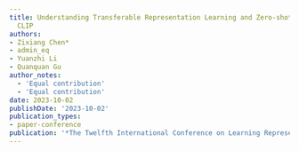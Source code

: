 ```yaml
---
title: Understanding Transferable Representation Learning and Zero-shot Transfer in
  CLIP
authors:
- Zixiang Chen*
- admin_eq
- Yuanzhi Li
- Quanquan Gu
author_notes:
  - 'Equal contribution'
  - 'Equal contribution'
date: 2023-10-02
publishDate: '2023-10-02'
publication_types:
- paper-conference
publication: '*The Twelfth International Conference on Learning Representations* ***(ICLR)***'
---
```

